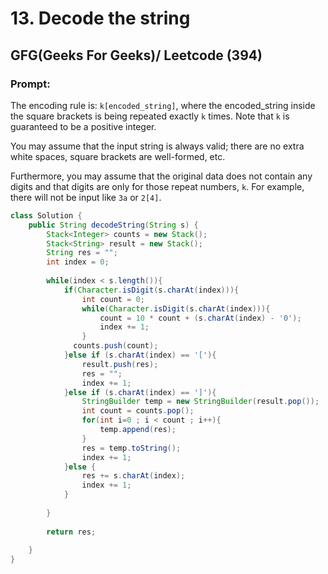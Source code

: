 # 13. Decode the string

## GFG(Geeks For Geeks)/ Leetcode (394)
### Prompt: 
The encoding rule is: `k[encoded_string]`, where the encoded_string inside the square brackets is being repeated exactly `k` times. Note that `k` is guaranteed to be a positive integer.

You may assume that the input string is always valid; there are no extra white spaces, square brackets are well-formed, etc.

Furthermore, you may assume that the original data does not contain any digits and that digits are only for those repeat numbers, `k`. For example, there will not be input like `3a` or `2[4]`.

```java
class Solution {
    public String decodeString(String s) {
        Stack<Integer> counts = new Stack();
        Stack<String> result = new Stack();
        String res = "";
        int index = 0;
        
        while(index < s.length()){
            if(Character.isDigit(s.charAt(index))){
                int count = 0;
                while(Character.isDigit(s.charAt(index))){
                    count = 10 * count + (s.charAt(index) - '0');
                    index += 1; 
                }
              counts.push(count);  
            }else if (s.charAt(index) == '['){
                result.push(res);
                res = "";
                index += 1;
            }else if (s.charAt(index) == ']'){
                StringBuilder temp = new StringBuilder(result.pop());
                int count = counts.pop();
                for(int i=0 ; i < count ; i++){
                    temp.append(res);
                }
                res = temp.toString();
                index += 1;
            }else {
                res += s.charAt(index);
                index += 1; 
            }
            
        }
        
        return res;
        
    }
}

```
